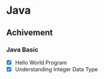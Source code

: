 # Java

## Achivement

### Java Basic

- [x] Hello World Program
- [x] Understanding Integer Data Type
